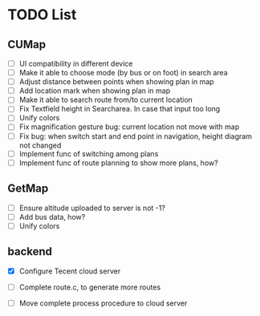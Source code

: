 # TODO List

## CUMap

- [ ] UI compatibility in different device
- [ ] Make it able to choose mode (by bus or on foot) in search area
- [ ] Adjust distance between points when showing plan in map
- [ ] Add location mark when showing plan in map
- [ ] Make it able to search route from/to current location
- [ ] Fix Textfield height in Searcharea. In case that input too long
- [ ] Unify colors
- [ ] Fix magnification gesture bug: current location not move with map
- [ ] Fix bug: when switch start and end point in navigation, height diagram not changed
- [ ] Implement func of switching among plans
- [ ] Implement func of route planning to show more plans, how?

## GetMap

- [ ] Ensure altitude uploaded to server is not -1?
- [ ] Add bus data, how?
- [ ] Unify colors

## backend

- [x] Configure Tecent cloud server

- [ ] Complete route.c, to generate more routes

- [ ] Move complete process procedure to cloud server